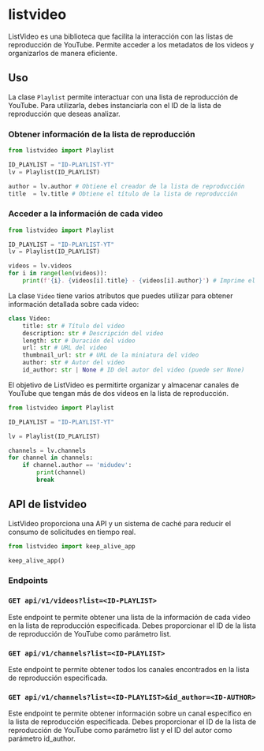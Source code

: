 # listvideo

ListVideo es una biblioteca que facilita la interacción con las listas de reproducción de YouTube. Permite acceder a los metadatos de los videos y organizarlos de manera eficiente.

## Uso

La clase `Playlist` permite interactuar con una lista de reproducción de YouTube. Para utilizarla, debes instanciarla con el ID de la lista de reproducción que deseas analizar.

### Obtener información de la lista de reproducción

```py
from listvideo import Playlist

ID_PLAYLIST = "ID-PLAYLIST-YT"
lv = Playlist(ID_PLAYLIST)

author = lv.author # Obtiene el creador de la lista de reproducción
title  = lv.title # Obtiene el título de la lista de reproducción
```

### Acceder a la información de cada video
```py
from listvideo import Playlist

ID_PLAYLIST = "ID-PLAYLIST-YT"
lv = Playlist(ID_PLAYLIST)

videos = lv.videos
for i in range(len(videos)):
    print(f'{i}. {videos[i].title} - {videos[i].author}') # Imprime el título y el autor de cada video
```

La clase `Video` tiene varios atributos que puedes utilizar para obtener información detallada sobre cada video:

```py
class Video:
    title: str # Título del video
    description: str # Descripción del video
    length: str # Duración del video
    url: str # URL del video
    thumbnail_url: str # URL de la miniatura del video
    author: str # Autor del video
    id_author: str | None # ID del autor del video (puede ser None)
```

El objetivo de ListVideo es permitirte organizar y almacenar canales de YouTube que tengan más de dos videos en la lista de reproducción.

```py
from listvideo import Playlist

ID_PLAYLIST = "ID-PLAYLIST-YT"

lv = Playlist(ID_PLAYLIST)

channels = lv.channels
for channel in channels:
    if channel.author == 'midudev':
        print(channel)
        break

```

## API de listvideo
 ListVideo proporciona una API y un sistema de caché para reducir el consumo de solicitudes en tiempo real. 

```py
from listvideo import keep_alive_app

keep_alive_app()
```

### Endpoints

### `GET api/v1/videos?list=<ID-PLAYLIST>`

Este endpoint te permite obtener una lista de la información de cada video en la lista de reproducción especificada. Debes proporcionar el ID de la lista de reproducción de YouTube como parámetro list.

### `GET api/v1/channels?list=<ID-PLAYLIST>`

Este endpoint te permite obtener todos los canales encontrados en la lista de reproducción especificada.

### `GET api/v1/channels?list=<ID-PLAYLIST>&id_author=<ID-AUTHOR>`

Este endpoint te permite obtener información sobre un canal específico en la lista de reproducción especificada. Debes proporcionar el ID de la lista de reproducción de YouTube como parámetro list y el ID del autor como parámetro id_author.